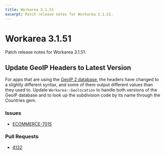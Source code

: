 ```yaml
---
title: Workarea 3.1.51
excerpt: Patch release notes for Workarea 3.1.51.
---
```


# Workarea 3.1.51

Patch release notes for Workarea 3.1.51.

## Update GeoIP Headers to Latest Version

For apps that are using the [GeoIP 2 database](https://www.maxmind.com/en/geoip2-databases),
the headers have changed to a slightly different syntax, and some of them output
different values than they used to. Update `Workarea::Geolocation` to
handle both versions of the GeoIP database and to look up the
subdivision code by its name through the Countries gem.

### Issues

- [ECOMMERCE-7015](https://jira.tools.weblinc.com/browse/ECOMMERCE-7015)

### Pull Requests

- [4132](https://stash.tools.weblinc.com/projects/WL/repos/workarea/pull-requests/4132/overview)

